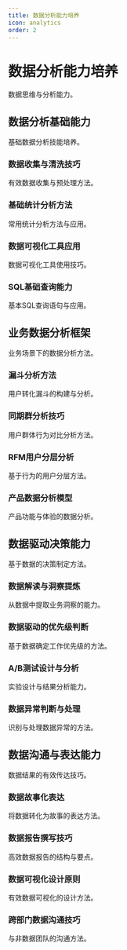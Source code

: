 ```yaml
---
title: 数据分析能力培养
icon: analytics
order: 2
---
```


# 数据分析能力培养

数据思维与分析能力。

## 数据分析基础能力

基础数据分析技能培养。

### 数据收集与清洗技巧

有效数据收集与预处理方法。

### 基础统计分析方法

常用统计分析方法与应用。

### 数据可视化工具应用

数据可视化工具使用技巧。

### SQL基础查询能力

基本SQL查询语句与应用。

## 业务数据分析框架

业务场景下的数据分析方法。

### 漏斗分析方法

用户转化漏斗的构建与分析。

### 同期群分析技巧

用户群体行为对比分析方法。

### RFM用户分层分析

基于行为的用户分层方法。

### 产品数据分析模型

产品功能与体验的数据分析。

## 数据驱动决策能力

基于数据的决策制定方法。

### 数据解读与洞察提炼

从数据中提取业务洞察的能力。

### 数据驱动的优先级判断

基于数据确定工作优先级的方法。

### A/B测试设计与分析

实验设计与结果分析能力。

### 数据异常判断与处理

识别与处理数据异常的方法。

## 数据沟通与表达能力

数据结果的有效传达技巧。

### 数据故事化表达

将数据转化为故事的表达方法。

### 数据报告撰写技巧

高效数据报告的结构与要点。

### 数据可视化设计原则

有效数据可视化的设计方法。

### 跨部门数据沟通技巧

与非数据团队的沟通方法。

